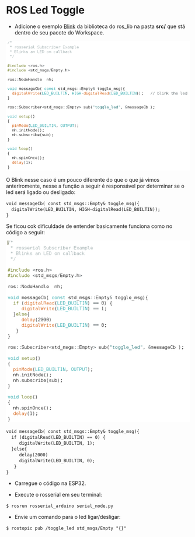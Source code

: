 # ROS Led Toggle

* Adicione o exemplo [Blink]() da biblioteca do ros_lib na pasta **src/** que stá dentro de seu pacote do Workspace.

![alt text](https://github.com/LuisHBM/curso-piloto-MR01/blob/main/01%20-%20Configurando%20o%20ambiente/1.05%20-%20Exemplo%20led_toggle%20utilizando%20ROS/img/Blink.png)

O Blink nesse caso é um pouco diferente do que o que já vimos anteriromente, nesse a função a seguir é responsável por determinar se o led será ligado ou desligado:
```
void messageCb( const std_msgs::Empty& toggle_msg){
  digitalWrite(LED_BUILTIN, HIGH-digitalRead(LED_BUILTIN));
}
```
Se ficou cok dificuldade de entender basicamente funciona como no código a seguir:

![alt text](https://github.com/LuisHBM/curso-piloto-MR01/blob/main/01%20-%20Configurando%20o%20ambiente/1.05%20-%20Exemplo%20led_toggle%20utilizando%20ROS/img/Blink%20alterado.png)

```
void messageCb( const std_msgs::Empty& toggle_msg){
  if (digitalRead(LED_BUILTIN) == 0) {
     digitalWrite(LED_BUILTIN, 1);
  }else{
     delay(2000)
     digitalWrite(LED_BUILTIN, 0);
   }
}
```

* Carregue o código na ESP32.

* Execute o rosserial em seu terminal:

```
$ rosrun rosserial_arduino serial_node.py
```
* Envie um comando para o led ligar/desligar:

```
$ rostopic pub /toggle_led std_msgs/Empty "{}"
```
